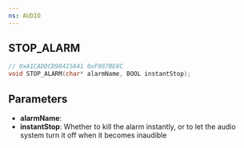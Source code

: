 ```yaml
---
ns: AUDIO
---
```

## STOP_ALARM

```c
// 0xA1CADDCD98415A41 0xF987BE8C
void STOP_ALARM(char* alarmName, BOOL instantStop);
```


## Parameters
* **alarmName**:
* **instantStop**: Whether to kill the alarm instantly, or to let the audio system turn it off when it becomes inaudible
